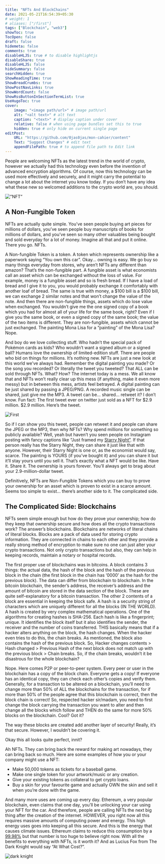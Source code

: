 ```yaml
---
title: "NFTs And BlockChains"
date: 2021-05-21T16:54:39+05:30
# weight: 1
# aliases: ["/first"]
tags: ["Blockchain", "web3"]
showToc: true
TocOpen: false
draft: false
hidemeta: false
comments: true
disableHLJS: true # to disable highlightjs
disableShare: true
disableHLJS: false
hideSummary: false
searchHidden: true
ShowReadingTime: true
ShowBreadCrumbs: true
ShowPostNavLinks: true
ShowWordCount: false
ShowRssButtonInSectionTermList: true
UseHugoToc: true
cover:
    image: "<image path/url>" # image path/url
    alt: "<alt text>" # alt text
    caption: "<text>" # display caption under cover
    relative: false # when using page bundles set this to true
    hidden: true # only hide on current single page
editPost:
    URL: "https://github.com/0jas0jas/mon-cahier/content"
    Text: "Suggest Changes" # edit text
    appendFilePath: true # to append file path to Edit link
---
```


People are welcoming NFTs as the latest trend in the world of crypto, however we actually had this technology even before the invention of advanced encryption algorithms. Of course, now this technology can be used more effectively and securely, and it might carry the potential to change a lot about the internet you know today. If you don’t have any idea what these new so welcomed additions to the crypto world are, you should.

![”NFT”](https://images.unsplash.com/photo-1620778187276-ea6c138e8b94?ixid=MnwxMjA3fDB8MHxwaG90by1wYWdlfHx8fGVufDB8fHx8&ixlib=rb-1.2.1&auto=format&fit=crop&w=1500&q=80)

## A Non-Fungible Token


NFTs are actually quite simple. You’ve seen people buying art pieces for millions of dollars, you’ve seen people buy manuscripts of books for millions of dollars, and you’ve seen so many other valuables being bought and sold everyday for a lot of money. Imagine all that and put it online. There you go. NFTs.

A Non-fungible Token is a token. A token which represents ownership like a paperwork saying “You own this car”. Okay... owning is easy. We go buy so many things everyday from stores, why aren’t NFTs any different than amazon? That’s the non-fungible part. A fungible asset is what economists call an asset which can be exchanged without the loss of value. For example, money is a fungible asset and so is fresh bread. If I have a load of bread and I give it to you, you would probably exchange it comfortably with another loaf of bread. The same is true with money, a $100 bill is a $100 bill, we can exchange 2 similar notes and that won’t change the value of the note. And then there are non-fungible things, assets which do lose value when exchanged. You wouldn’t give me the one signed copy of a book which you had for almost all of your life for the same book, right? Even if I give you the same book, or even a signed copy of the same book; the value of the two items is different. They are non-fungible, assets which cannot be just exchanged. The painting Mona Lisa for a “painting” of the Mona Lisa? Nope.

And boy do we love collecting stuff. Who hadn’t the special pack of Pokémon cards as kids? Who wouldn’t want a signed album or a signed ball? Humans love the ownership of limited-edition stuff. There are people who bid on things for millions. It’s nothing new. NFTs are just a new look at this world we’ve always had. Remember the digital painting you made? Or the song you recorded? Or literally the tweet you tweeted? That ALL can be sold through NFTs. What? How? The internet today is a mess. We all know that and NFTs won’t really clear up this mess (if anything, make it even more messy) but in between this mess, artists feel betrayed. A digital painting can be just shared by passing a JPEG/PNG. A recorded music single can be shared, just give me the MP3. A tweet can be… shared… retweet it? I don’t know. Fun fact: The first tweet ever on twitter just sold as a NFT for $2.9 million. $2.9 million. Here’s the tweet.

![First](https://www.ledgerinsights.com/wp-content/uploads/2021/03/first-tweet-810x476.jpg)

So if I can show you this tweet, people can retweet it and people can share the JPEG or the MP3, then why NFTs? Why spend millions for something so publicly available? Well, yeah but haven’t you seen people on Instagram posting with fancy captions like “Just framed my [Starry Night”](https://assets.telegraphindia.com/telegraph/2020/Jul/1595535659_24edittopgogh.jpg). If that person really has the Starry Night, they can share it just like that with anyone. However, their Starry Night is one or, as the economist would say, scarce. The painting is YOURS (if you’ve bought it) and you can share it but it’ll stay yours until you sell it. That’s exactly what a NFT would be like. Have it. Share it. The ownership is yours forever. You’ll always get to brag about your 2.9-million-dollar tweet.

Definitively, NFTs are Non-Fungible Tokens which you can buy to prove your ownership for an asset which is proven to exist in a scarce amount. Seems too simple to exist… there’s another side to it. The complicated side.

## The Complicated Side: Blockchains


NFTs seem simple enough but how do they prove your ownership; how do they keep that ownership secure and how does all the crypto transactions work? The answer’s blockchains. Blockchains are networks of literal chains of literal blocks. Blocks are a pack of data used for storing crypto information. They are connected in chains to each other and they provide a really strong method of encryption to make sure no one can just alter your crypto transactions. Not only crypto transactions but also, they can help in keeping records, maintain a notary or hospital records.

The first proper use of blockchains was in bitcoins. A block contains 3 things: the actual data, the hash of the block and the hash of the previous block in the chain (the first block in the chain has ‘0000’ as the hash for the previous block). The data can differ from blockchain to blockchain. In the bitcoin blockchain, the sender’s address, the receiver’s address and the amount of bitcoin are stored in the data section of the block. These are quite self-explanatory for a bitcoin transaction. The other 2 contents of a block are essential in keeping the block safe. A hash is a security string of characters which are uniquely different for all the blocks (IN THE WORLD). A hash is created by very complex mathematical operations. One of the algorithms for creating hashes is SHA-256. Each hash is like a fingerprint; unique. It identifies the block itself but it also identifies the sender, the receiver and the number of coins transferred. THIS basically means that if a hacker alters anything on the block, the hash changes. When the hacker even tries to do this, the chain breaks. As mentioned, the block also contains the hash of the previous block. So, Hacker changes contents > Hash changed > Previous Hash of the next block does not match up with the previous block > Chain breaks. So, if the chain breaks, wouldn’t it be disastrous for the whole blockchain?

Nope. Here comes P2P or peer-to-peer system. Every peer or user in the blockchain has a copy of the block chain. Everyone gets a copy! If everyone has an identical copy, they can check each other’s copies and verify them. Generally, for a transaction to be altered on a blockchain, you’ll need to change more than 50% of ALL the blockchains for the transaction, for if more than 50% of the people agree that this blockchain is correct, then the block chain is correct! So, respected hacker sir/madam, you need to first change the block carrying the transaction you want to alter and then change all the blocks which follow and THEN do the same for more 50% blocks on the blockchain. Cool? Got it?

The way these blocks are created add another layer of security! Really, it’s that secure. However, I wouldn’t be covering it.

Okay this all looks quite perfect, innit?


Ah NFTs. They can bring back the reward for making art nowadays, they can bring back so much. Here are some examples of how you or your company might use a NFT:

   - Make 50,000 tokens as tickets for a baseball game.
   - Make one single token for your artwork/music or any creation.
   - Give your existing tokens as collateral to get crypto loans.
   - Buy a skin for your favourite game and actually OWN the skin and sell it when you’re done with   the game.

And many more uses are coming up every day. Ethereum, a very popular blockchain, even claims that one day, you’ll be unlocking your car using your NFT for the car. And therefore, people are calling NFTs the next big thing after the creation of the internet. HOWEVER, you right now all this requires massive amounts of computing power and energy. This high energy uses goes into keeping all this secure. And this is the energy that causes climate issues. Ethereum claims to reduce this consumption by a [99.98%](https://ethereum.org/en/nft/) but that number is too huge to believe right now. With all the benefits to everything with NFTs, is it worth it? And as Lucius Fox from The Dark Knight would say “At What Cost?”. 

![dark knight](https://64.media.tumblr.com/d1d24757ecce370a51c0c32acb6b3845/tumblr_netfuyvc9h1rrkahjo10_500.gifv)